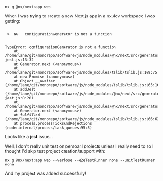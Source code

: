 `nx g @nx/next:app web`

When I was trying to create a new Next.js app in a nx.dev workspace I was getting: 

```

 >  NX   configurationGenerator is not a function


TypeError: configurationGenerator is not a function
    at /home/lane/git/monorepo/software/js/node_modules/@nx/next/src/generators/application/lib/add-jest.js:13:32
    at Generator.next (<anonymous>)
    at /home/lane/git/monorepo/software/js/node_modules/tslib/tslib.js:169:75
    at new Promise (<anonymous>)
    at Object.__awaiter (/home/lane/git/monorepo/software/js/node_modules/tslib/tslib.js:165:16)
    at addJest (/home/lane/git/monorepo/software/js/node_modules/@nx/next/src/generators/application/lib/add-jest.js:8:20)
    at /home/lane/git/monorepo/software/js/node_modules/@nx/next/src/generators/application/application.js:27:55
    at Generator.next (<anonymous>)
    at fulfilled (/home/lane/git/monorepo/software/js/node_modules/tslib/tslib.js:166:62)
    at process.processTicksAndRejections (node:internal/process/task_queues:95:5)
```

Looks like a **jest** issue...

Well, I don't really unit test on persoanl projects unless I really need to so I thought I'd skip test project creation/support with:

```
nx g @nx/next:app web --verbose --e2eTestRunner none --unitTestRunner none
```

And my project was added successfully!